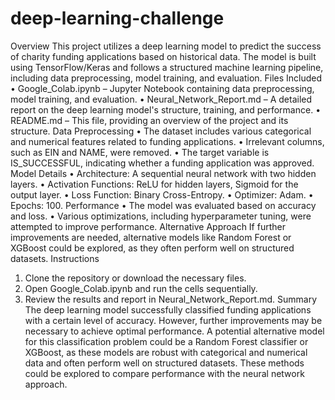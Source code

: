 # deep-learning-challenge
Overview
This project utilizes a deep learning model to predict the success of charity funding applications based on historical data. The model is built using TensorFlow/Keras and follows a structured machine learning pipeline, including data preprocessing, model training, and evaluation.
Files Included
•	Google_Colab.ipynb – Jupyter Notebook containing data preprocessing, model training, and evaluation.
•	Neural_Network_Report.md – A detailed report on the deep learning model's structure, training, and performance.
•	README.md – This file, providing an overview of the project and its structure.
Data Preprocessing
•	The dataset includes various categorical and numerical features related to funding applications.
•	Irrelevant columns, such as EIN and NAME, were removed.
•	The target variable is IS_SUCCESSFUL, indicating whether a funding application was approved.
Model Details
•	Architecture: A sequential neural network with two hidden layers.
•	Activation Functions: ReLU for hidden layers, Sigmoid for the output layer.
•	Loss Function: Binary Cross-Entropy.
•	Optimizer: Adam.
•	Epochs: 100.
Performance
•	The model was evaluated based on accuracy and loss.
•	Various optimizations, including hyperparameter tuning, were attempted to improve performance.
Alternative Approach
If further improvements are needed, alternative models like Random Forest or XGBoost could be explored, as they often perform well on structured datasets.
Instructions
1.	Clone the repository or download the necessary files.
2.	Open Google_Colab.ipynb and run the cells sequentially.
3.	Review the results and report in Neural_Network_Report.md.
Summary
The deep learning model successfully classified funding applications with a certain level of accuracy. However, further improvements may be necessary to achieve optimal performance. A potential alternative model for this classification problem could be a Random Forest classifier or XGBoost, as these models are robust with categorical and numerical data and often perform well on structured datasets. These methods could be explored to compare performance with the neural network approach.
